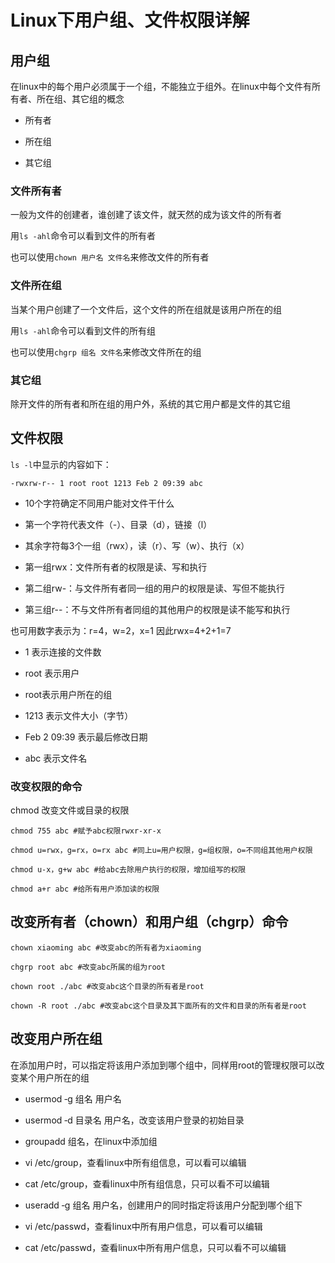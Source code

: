 Linux下用户组、文件权限详解
=====

用户组
---
在linux中的每个用户必须属于一个组，不能独立于组外。在linux中每个文件有所有者、所在组、其它组的概念

- 所有者

- 所在组

- 其它组
 

### 文件所有者

一般为文件的创建者，谁创建了该文件，就天然的成为该文件的所有者

用`ls ‐ahl`命令可以看到文件的所有者

也可以使用`chown 用户名 文件名`来修改文件的所有者

 

### 文件所在组

当某个用户创建了一个文件后，这个文件的所在组就是该用户所在的组

用`ls ‐ahl`命令可以看到文件的所有组

也可以使用`chgrp 组名 文件名`来修改文件所在的组

 

### 其它组

除开文件的所有者和所在组的用户外，系统的其它用户都是文件的其它组

 
文件权限
---

`ls -l`中显示的内容如下：

    -rwxrw-r-- 1 root root 1213 Feb 2 09:39 abc

- 10个字符确定不同用户能对文件干什么

- 第一个字符代表文件（-）、目录（d），链接（l）

- 其余字符每3个一组（rwx），读（r）、写（w）、执行（x）

- 第一组rwx：文件所有者的权限是读、写和执行

- 第二组rw-：与文件所有者同一组的用户的权限是读、写但不能执行

- 第三组r--：不与文件所有者同组的其他用户的权限是读不能写和执行

也可用数字表示为：r=4，w=2，x=1  因此rwx=4+2+1=7

- 1 表示连接的文件数

- root 表示用户

- root表示用户所在的组

- 1213 表示文件大小（字节）

- Feb 2 09:39 表示最后修改日期

- abc 表示文件名


### 改变权限的命令

chmod 改变文件或目录的权限

    chmod 755 abc #赋予abc权限rwxr-xr-x

    chmod u=rwx，g=rx，o=rx abc #同上u=用户权限，g=组权限，o=不同组其他用户权限

    chmod u-x，g+w abc #给abc去除用户执行的权限，增加组写的权限

    chmod a+r abc #给所有用户添加读的权限


改变所有者（chown）和用户组（chgrp）命令
---

    chown xiaoming abc #改变abc的所有者为xiaoming

    chgrp root abc #改变abc所属的组为root

    chown root ./abc #改变abc这个目录的所有者是root

    chown ‐R root ./abc #改变abc这个目录及其下面所有的文件和目录的所有者是root

 

改变用户所在组
---

在添加用户时，可以指定将该用户添加到哪个组中，同样用root的管理权限可以改变某个用户所在的组

- usermod ‐g 组名 用户名

- usermod ‐d 目录名 用户名，改变该用户登录的初始目录

- groupadd 组名，在linux中添加组

- vi /etc/group，查看linux中所有组信息，可以看可以编辑

- cat /etc/group，查看linux中所有组信息，只可以看不可以编辑

- useradd ‐g 组名 用户名，创建用户的同时指定将该用户分配到哪个组下

- vi /etc/passwd，查看linux中所有用户信息，可以看可以编辑

- cat /etc/passwd，查看linux中所有用户信息，只可以看不可以编辑


